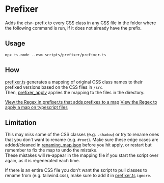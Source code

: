 # Prefixer

Adds the ctw- prefix to every CSS class in any CSS file in the folder where the following command is run, if it does not already have the prefix.

## Usage

`npx ts-node --esm scripts/prefixer/prefixer.ts`

## How

[prefixer.ts](prefixer.ts) generates a mapping of original CSS class names to their prefixed versions based on the CSS files in `/src`.  
Then, [prefixer_apply](prefixer_apply.ts) applies the mapping to the files in the directory.

[View the Regex in prefixer.ts that adds prefixes to a map](http://regexr.com/6rflc)
[View the Regex to apply a map on typescript files](http://regexr.com/6rflo)

## Limitation

This may miss some of the CSS classes (e.g. `.shadow`) or try to rename ones that you don't want to rename (e.g. `#root`). Make sure these edge cases are added/cleaned in [renaming_map.json](renaming_map.json) before you hit apply, or restart but remember to fix the map to undo the mistake.  
These mistakes will re-appear in the mapping file if you start the script over again, as it is regenerated each time.

If there is an entire CSS file you don't want the script to pull classes to rename from (e.g. tailwind.css), make sure to add it in [prefixer.ts](prefixer.ts) `ignore`.
